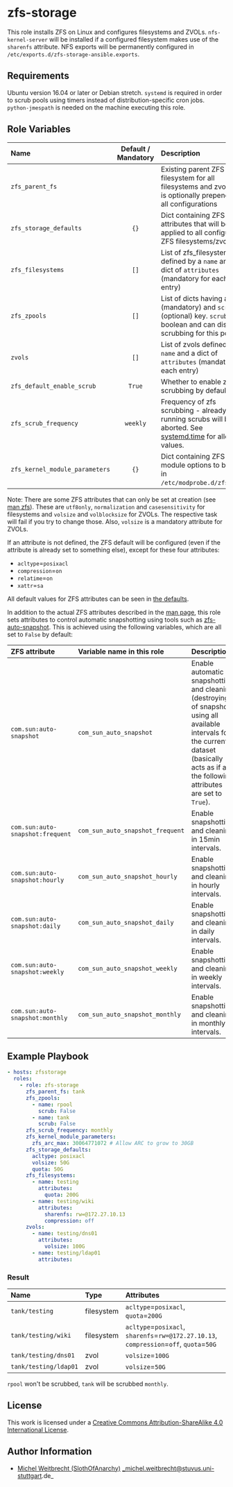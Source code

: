 # zfs-storage

This role installs ZFS on Linux and configures filesystems and ZVOLs. 
`nfs-kernel-server` will be installed if a configured filesystem makes use of the `sharenfs` attribute. NFS exports will be permanently configured in `/etc/exports.d/zfs-storage-ansible.exports`.

## Requirements

Ubuntu version 16.04 or later or Debian stretch.
`systemd` is required in order to scrub pools using timers instead of distribution-specific cron jobs.
`python-jmespath` is needed on the machine executing this role.

## Role Variables

| Name                           | Default / Mandatory | Description                                                                                                                                                                                       |
|:-------------------------------|:-------------------:|:--------------------------------------------------------------------------------------------------------------------------------------------------------------------------------------------------|
| `zfs_parent_fs`                |                     | Existing parent ZFS filesystem for all filesystems and zvols that is optionally prepended to all configurations                                                                                   |
| `zfs_storage_defaults`         |        `{}`         | Dict containing ZFS attributes that will be applied to all configured ZFS filesystems/zvols                                                                                                       |
| `zfs_filesystems`              |        `[]`         | List of zfs_filesystems defined by a `name` and a dict of `attributes` (mandatory for each entry)                                                                                                 |
| `zfs_zpools`                   |        `[]`         | List of dicts having a `name` (mandatory) and `scrub` (optional) key. `scrub` is a boolean and can disable scrubbing for this pool.                                                               |
| `zvols`                        |        `[]`         | List of zvols defined by a `name` and a dict of `attributes` (mandatory for each entry)                                                                                                           |
| `zfs_default_enable_scrub`     |       `True`        | Whether to enable zpool scrubbing by default                                                                                                                                                      |
| `zfs_scrub_frequency`          |      `weekly`       | Frequency of zfs scrubbing - already running scrubs will be aborted. See [systemd.time](https://www.freedesktop.org/software/systemd/man/systemd.time.html#Calendar%20Events) for allowed values. |
| `zfs_kernel_module_parameters` |        `{}`         | Dict containing ZFS kernel module options to be set in `/etc/modprobe.d/zfs.conf`.                                                                                                                |

Note: There are some ZFS attributes that can only be set at creation (see [man zfs](https://linux.die.net/man/8/zfs)). 
These are `utf8only`, `normalization` and `casesensitivity` for filesystems and `volsize` and `volblocksize` for ZVOLs. 
The respective task will fail if you try to change those.
Also, `volsize` is a mandatory attribute for ZVOLs.

If an attribute is not defined, the ZFS default will be configured (even if the attribute is already set to something else), except for these four attributes:
- `acltype`=`posixacl`
- `compression`=`on`
- `relatime`=`on`
- `xattr`=`sa`

All default values for ZFS attributes can be seen in [the defaults](defaults/main.yml).

In addition to the actual ZFS attributes described in the [man page](https://linux.die.net/man/8/zfs), this role sets attributes to control automatic snapshotting using tools such as  [zfs-auto-snapshot](https://github.com/zfsonlinux/zfs-auto-snapshot).
This is achieved using the following variables, which are all set to `False` by default:

| ZFS attribute                    | Variable name in this role       | Description                                                                                                                                                                                       |
|:---------------------------------|:---------------------------------|:--------------------------------------------------------------------------------------------------------------------------------------------------------------------------------------------------|
| `com.sun:auto-snapshot`          | `com_sun_auto_snapshot`          | Enable automatic snapshotting and cleaning (destroying) of snapshots using all available intervals for the current dataset (basically acts as if all the following attributes are set to `True`). |
| `com.sun:auto-snapshot:frequent` | `com_sun_auto_snapshot_frequent` | Enable snapshotting and cleaning in 15min intervals.                                                                                                                                              |
| `com.sun:auto-snapshot:hourly`   | `com_sun_auto_snapshot_hourly`   | Enable snapshotting and cleaning in hourly intervals.                                                                                                                                             |
| `com.sun:auto-snapshot:daily`    | `com_sun_auto_snapshot_daily`    | Enable snapshotting and cleaning in daily intervals.                                                                                                                                              |
| `com.sun:auto-snapshot:weekly`   | `com_sun_auto_snapshot_weekly`   | Enable snapshotting and cleaning in weekly intervals.                                                                                                                                             |
| `com.sun:auto-snapshot:monthly`  | `com_sun_auto_snapshot_monthly`  | Enable snapshotting and cleaning in monthly intervals.                                                                                                                                            |



## Example Playbook

```yml
- hosts: zfsstorage
  roles:
    - role: zfs-storage
      zfs_parent_fs: tank
      zfs_zpools:
        - name: rpool
          scrub: False
        - name: tank
          scrub: False
      zfs_scrub_frequency: monthly
      zfs_kernel_module_parameters:
        zfs_arc_max: 30064771072 # Allow ARC to grow to 30GB
      zfs_storage_defaults:
        acltype: posixacl
        volsize: 50G
        quota: 50G
      zfs_filesystems:
        - name: testing
          attributes:
            quota: 200G
        - name: testing/wiki
          attributes:
            sharenfs: rw=@172.27.10.13
            compression: off
      zvols:
        - name: testing/dns01
          attributes:
            volsize: 100G
        - name: testing/ldap01
          attributes:
```

### Result

| Name                  | Type       | Attributes                                                                              |
|:----------------------|:-----------|:----------------------------------------------------------------------------------------|
| `tank/testing`        | filesystem | `acltype`=`posixacl`, `quota`=`200G`                                                    |
| `tank/testing/wiki`   | filesystem | `acltype`=`posixacl`, `sharenfs`=`rw=@172.27.10.13`, `compression`=`off`, `quota`=`50G` |
| `tank/testing/dns01`  | zvol       | `volsize`=`100G`                                                                        |
| `tank/testing/ldap01` | zvol       | `volsize`=`50G`                                                                         |

`rpool` won't be scrubbed, `tank` will be scrubbed `monthly`.

## License

This work is licensed under a [Creative Commons Attribution-ShareAlike 4.0 International License](http://creativecommons.org/licenses/by-sa/4.0/).

## Author Information

- [Michel Weitbrecht (SlothOfAnarchy)](https://github.com/SlothOfAnarchy) _michel.weitbrecht@stuvus.uni-stuttgart.de_
